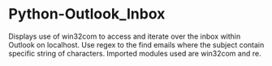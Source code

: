# Python-Outlook_Inbox
Displays use of win32com to access and iterate over the inbox within Outlook on localhost. Use regex to the find emails where the subject contain specific string of characters. Imported modules used are win32com and re.

